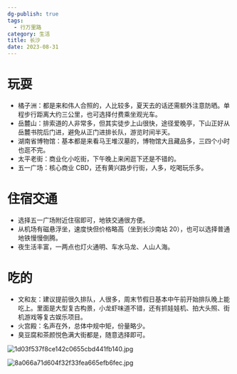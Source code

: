 ```yaml
---
dg-publish: true
tags:
  - 行万里路
category: 生活
title: 长沙
date: 2023-08-31
---
```


# 玩耍

- 橘子洲：都是来和伟人合照的，人比较多，夏天去的话还需额外注意防晒。单程步行距离大约三公里，也可选择付费乘坐观光车。
- 岳麓山：排索道的人非常多，但其实徒步上山很快，途径爱晚亭，下山正好从岳麓书院后门进，避免从正门进排长队，游览时间半天。
- 湖南省博物馆：基本都是来看马王堆汉墓的，博物馆大且藏品多，三四个小时也逛不完。
- 太平老街：商业化小吃街，下午晚上来闲逛下还是不错的。
- 五一广场：核心商业 CBD，还有黄兴路步行街，人多，吃喝玩乐多。

# 住宿交通

- 选择五一广场附近住宿即可，地铁交通很方便。
- 从机场有磁悬浮坐，速度快但价格略高（坐到长沙南站 20），也可以选择普通地铁慢慢倒腾。
- 夜生活丰富，一两点也灯火通明、车水马龙、人山人海。

# 吃的

- 文和友：建议提前很久排队，人很多，周末节假日基本中午前开始排队晚上能吃上。里面是大型复古构景，小龙虾味道不错，还有抓娃娃机、拍大头照、街机游戏等复古娱乐项目。
- 火宫殿：名声在外，总体中规中矩，份量略少。
- 臭豆腐和茶颜悦色满大街都是，随意选择即可。

![1d03f537f8ce142c0655cbd441fb140.jpg](https://s2.loli.net/2023/08/31/9vkT7oSGJbxZmzD.jpg)

![8a066a71d604f32f33fea665efb6fec.jpg](https://s2.loli.net/2023/08/31/fZ9SKiUGH1DFAxI.jpg)
